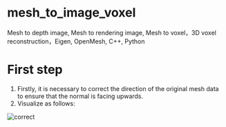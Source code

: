 # mesh_to_image_voxel
Mesh to depth image, Mesh to rendering image, Mesh to voxel，3D voxel reconstruction，Eigen, OpenMesh, C++, Python

# First step
1. Firstly, it is necessary to correct the direction of the original mesh data to ensure that the normal is facing upwards.
2. Visualize as follows:
   
![correct](https://github.com/huang229/mesh_to_image_voxel/assets/29627190/2d9ea297-a37e-4674-8a4f-c7fe5f8db84a)

